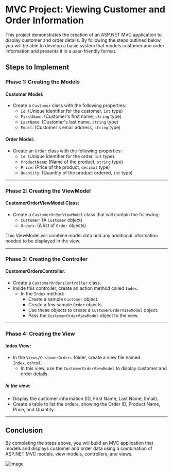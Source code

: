 # MVC Project: Viewing Customer and Order Information

This project demonstrates the creation of an ASP.NET MVC application to display customer and order details. By following the steps outlined below, you will be able to develop a basic system that models customer and order information and presents it in a user-friendly format.

## Steps to Implement

### Phase 1: Creating the Models

#### Customer Model:
- Create a `Customer` class with the following properties:
  - `Id`: (Unique identifier for the customer, `int` type)
  - `FirstName`: (Customer's first name, `string` type)
  - `LastName`: (Customer's last name, `string` type)
  - `Email`: (Customer's email address, `string` type)

#### Order Model:
- Create an `Order` class with the following properties:
  - `Id`: (Unique identifier for the order, `int` type)
  - `ProductName`: (Name of the product, `string` type)
  - `Price`: (Price of the product, `decimal` type)
  - `Quantity`: (Quantity of the product ordered, `int` type)

---

### Phase 2: Creating the ViewModel

#### CustomerOrderViewModel Class:
- Create a `CustomerOrderViewModel` class that will contain the following:
  - `Customer`: (A `Customer` object)
  - `Orders`: (A list of `Order` objects)

This ViewModel will combine model data and any additional information needed to be displayed in the view.

---

### Phase 3: Creating the Controller

#### CustomerOrdersController:
- Create a `CustomerOrdersController` class.
- Inside this controller, create an action method called `Index`.
  - In the `Index` method:
    - Create a sample `Customer` object.
    - Create a few sample `Order` objects.
    - Use these objects to create a `CustomerOrderViewModel` object.
    - Pass the `CustomerOrderViewModel` object to the view.

---

### Phase 4: Creating the View

#### Index View:
- In the `Views/CustomerOrders` folder, create a view file named `Index.cshtml`.
  - In this view, use the `CustomerOrderViewModel` to display customer and order details.

##### In the view:
- Display the customer information (ID, First Name, Last Name, Email).
- Create a table to list the orders, showing the Order ID, Product Name, Price, and Quantity.

---

## Conclusion

By completing the steps above, you will build an MVC application that models and displays customer and order data using a combination of ASP.NET MVC models, view models, controllers, and views.

![image](https://github.com/user-attachments/assets/8384944c-fffd-4e3c-ba76-cf09fb208c7b)
